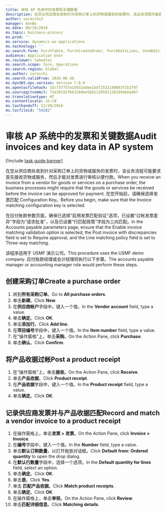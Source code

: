 ```yaml
---
title: 审核 AP 系统中的发票和关键数据
description: 在您从供应商处收到针对采购订单上的货物或服务的发票时，该业务流程可能要求首先接收货物或服务，然后才能对发票进行审核以便付款。
author: saraschi2
manager: AnnBe
ms.date: 08/29/2018
ms.topic: business-process
ms.prod: ''
ms.service: dynamics-ax-applications
ms.technology: ''
ms.search.form: PurchTable, PurchCreateOrder, PurchEditLines, VendEditInvoice, VendEditInvoiceDefaultQuantityForLinesDropDialog,  VendJournalMatch_PackingSlip, VendInvoiceMatchingDetails
audience: Application User
ms.reviewer: twheeloc
ms.search.scope: Core, Operations
ms.search.region: Global
ms.author: saraschi
ms.search.validFrom: 2016-06-30
ms.dyn365.ops.version: Version 7.0.0
ms.openlocfilehash: 33c737757a15932abbe1bd72532149b03f2b2f97
ms.sourcegitcommit: 73e10192fb6318dee5bb1129591120199de6a487
ms.translationtype: HT
ms.contentlocale: zh-CN
ms.lasthandoff: 12/20/2018
ms.locfileid: "54282"
---
```

# <a name="audit-invoices-and-key-data-in-ap-system"></a><span data-ttu-id="d199c-103">审核 AP 系统中的发票和关键数据</span><span class="sxs-lookup"><span data-stu-id="d199c-103">Audit invoices and key data in AP system</span></span>

[!include [task guide banner](../../includes/task-guide-banner.md)]

<span data-ttu-id="d199c-104">在您从供应商处收到针对采购订单上的货物或服务的发票时，该业务流程可能要求首先接收货物或服务，然后才能对发票进行审核以便付款。</span><span class="sxs-lookup"><span data-stu-id="d199c-104">When you receive an invoice from a vendor for goods or services on a purchase order, the business processes might require that the goods or services be received before the invoice can be approved for payment.</span></span> <span data-ttu-id="d199c-105">在您开始前，请确保选择发票匹配 Configuration Key。</span><span class="sxs-lookup"><span data-stu-id="d199c-105">Before you begin, make sure that the Invoice matching configuration key is selected.</span></span> 

<span data-ttu-id="d199c-106">在应付账款参数页面，确保已选择“启用发票匹配验证”选项，已设置“过帐发票差异”字段为“请求批准”，以及已设置“行匹配政策”字段为三向匹配。</span><span class="sxs-lookup"><span data-stu-id="d199c-106">In the Accounts payable parameters page, ensure that the Enable invoice matching validation option is selected, the Post invoice with discrepancies field is set to Require approval, and the Line matching policy field is set to Three-way matching.</span></span>

<span data-ttu-id="d199c-107">该程序适用于 USMF 演示公司。</span><span class="sxs-lookup"><span data-stu-id="d199c-107">This procedure uses the USMF demo company.</span></span> <span data-ttu-id="d199c-108">应付账款经理或会计经理将执行以下步骤。</span><span class="sxs-lookup"><span data-stu-id="d199c-108">The accounts payable manager or accounting manager role would perform these steps.</span></span>


## <a name="create-a-purchase-order"></a><span data-ttu-id="d199c-109">创建采购订单</span><span class="sxs-lookup"><span data-stu-id="d199c-109">Create a purchase order</span></span>
1. <span data-ttu-id="d199c-110">转到**所有采购订单**。</span><span class="sxs-lookup"><span data-stu-id="d199c-110">Go to **All purchase orders**.</span></span>
2. <span data-ttu-id="d199c-111">单击**新建**。</span><span class="sxs-lookup"><span data-stu-id="d199c-111">Click **New**.</span></span>
3. <span data-ttu-id="d199c-112">在**供应商帐户**字段中，键入一个值。</span><span class="sxs-lookup"><span data-stu-id="d199c-112">In the **Vendor account** field, type a value.</span></span>
4. <span data-ttu-id="d199c-113">单击**确定**。</span><span class="sxs-lookup"><span data-stu-id="d199c-113">Click **OK**.</span></span>
5. <span data-ttu-id="d199c-114">单击**添加行**。</span><span class="sxs-lookup"><span data-stu-id="d199c-114">Click **Add line**.</span></span>
6. <span data-ttu-id="d199c-115">在**项目编号**字段中，键入一个值。</span><span class="sxs-lookup"><span data-stu-id="d199c-115">In the **Item number** field, type a value.</span></span>
7. <span data-ttu-id="d199c-116">在“操作窗格”上，单击**采购**。</span><span class="sxs-lookup"><span data-stu-id="d199c-116">On the Action Pane, click **Purchase**.</span></span>
8. <span data-ttu-id="d199c-117">单击**确认**。</span><span class="sxs-lookup"><span data-stu-id="d199c-117">Click **Confirm**.</span></span>

## <a name="post-a-product-receipt"></a><span data-ttu-id="d199c-118">将产品收据过帐</span><span class="sxs-lookup"><span data-stu-id="d199c-118">Post a product receipt</span></span>
1. <span data-ttu-id="d199c-119">在“操作窗格”上，单击**接收**。</span><span class="sxs-lookup"><span data-stu-id="d199c-119">On the Action Pane, click **Receive**.</span></span>
2. <span data-ttu-id="d199c-120">单击**产品收据**。</span><span class="sxs-lookup"><span data-stu-id="d199c-120">Click **Product receipt**.</span></span>
3. <span data-ttu-id="d199c-121">在**产品收据**字段中，键入一个值。</span><span class="sxs-lookup"><span data-stu-id="d199c-121">In the **Product receipt** field, type a value.</span></span>
4. <span data-ttu-id="d199c-122">单击**确定**。</span><span class="sxs-lookup"><span data-stu-id="d199c-122">Click **OK**.</span></span>

## <a name="record-and-match-a-vendor-invoice-to-a-product-receipt"></a><span data-ttu-id="d199c-123">记录供应商发票并与产品收据匹配</span><span class="sxs-lookup"><span data-stu-id="d199c-123">Record and match a vendor invoice to a product receipt</span></span>
1. <span data-ttu-id="d199c-124">在操作窗格上，单击**发票 > 发票**。</span><span class="sxs-lookup"><span data-stu-id="d199c-124">On the Action Pane, click **Invoice > Invoice**.</span></span>
2. <span data-ttu-id="d199c-125">在**编号**字段中，键入一个值。</span><span class="sxs-lookup"><span data-stu-id="d199c-125">In the **Number** field, type a value.</span></span>
3. <span data-ttu-id="d199c-126">单击**默认订购数量**，以打开拖放对话框。</span><span class="sxs-lookup"><span data-stu-id="d199c-126">Click **Default from: Ordered quantity** to open the drop dialog.</span></span>
4. <span data-ttu-id="d199c-127">在**默认行数量**字段中，选择一个选项。</span><span class="sxs-lookup"><span data-stu-id="d199c-127">In the **Default quantity for lines** field, select an option.</span></span>
5. <span data-ttu-id="d199c-128">单击**确定**。</span><span class="sxs-lookup"><span data-stu-id="d199c-128">Click **OK**.</span></span>
6. <span data-ttu-id="d199c-129">单击**是**。</span><span class="sxs-lookup"><span data-stu-id="d199c-129">Click **Yes**.</span></span>
7. <span data-ttu-id="d199c-130">单击 **匹配产品收据**。</span><span class="sxs-lookup"><span data-stu-id="d199c-130">Click **Match product receipts**.</span></span>
8. <span data-ttu-id="d199c-131">单击**确定**。</span><span class="sxs-lookup"><span data-stu-id="d199c-131">Click **OK**.</span></span>
9. <span data-ttu-id="d199c-132">在操作窗格上，单击**审核**。</span><span class="sxs-lookup"><span data-stu-id="d199c-132">On the Action Pane, click **Review**.</span></span>
10. <span data-ttu-id="d199c-133">单击**匹配详细信息**。</span><span class="sxs-lookup"><span data-stu-id="d199c-133">Click **Matching details**.</span></span>

